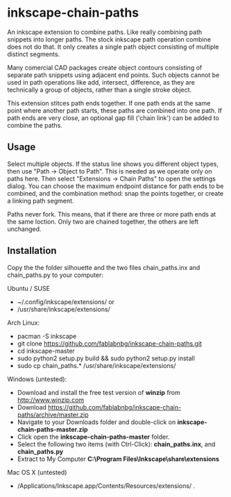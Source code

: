 inkscape-chain-paths
===================

An inkscape extension to combine paths. Like really combining path snippets
into longer paths. The stock inkscape path operation combine does not do that.
It only creates a single path object consisting of multiple distinct segments.

Many comercial CAD packages create object contours consisting of separate path snippets using adjacent end points. Such objects cannot be used in path operations like add, intersect, difference, as they are technically a group of objects, rather than a single stroke object.

This extension stitces path ends together. If one path ends at the same point
where another path starts, these paths are combined into one path.  If path
ends are very close, an optional gap fill ('chain link') can be added to
combine the paths.


Usage
-----
Select multiple objects. If the status line shows you different object types,
then use "Path -> Object to Path". This is needed as we operate only on paths
here. 
Then select "Extensions -> Chain Paths" to open the settings dialog. 
You can choose the maximum endpoint distance for path ends to be combined, and the combination method: snap the points together, or create a linking path segment.

Paths never fork. This means, that if there are three or more path ends at the same loction. Only two are chained together, the others are left unchanged.


Installation
------------

Copy the the folder silhouette and the two files chain_paths.inx and 
chain_paths.py to your computer:

Ubuntu / SUSE
* ~/.config/inkscape/extensions/ or
* /usr/share/inkscape/extensions/

Arch Linux:
* pacman -S inkscape
* git clone https://github.com/fablabnbg/inkscape-chain-paths.git
* cd inkscape-master
* sudo python2 setup.py build && sudo python2 setup.py install
* sudo cp chain_paths.* /usr/share/inkscape/extensions/

Windows (untested): 
* Download and install the free test version of **winzip** from http://www.winzip.com
* Download https://github.com/fablabnbg/inkscape-chain-paths/archive/master.zip
* Navigate to your Downloads folder and double-click on **inkscape-chain-paths-master.zip**
* Click open the **inkscape-chain-paths-master** folder.
* Select the following two items (with Ctrl-Click): **chain_paths.inx**, and **chain_paths.py**
* Extract to My Computer **C:\Program Files\Inkscape\share\extensions**


Mac OS X (untested)
*  /Applications/Inkscape.app/Contents/Resources/extensions/ . 


